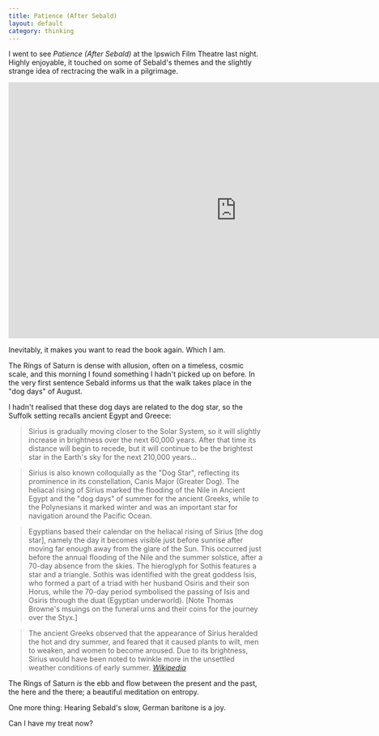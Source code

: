 ```yaml
---
title: Patience (After Sebald)
layout: default
category: thinking
---
```


I went to see <cite>Patience (After Sebald)</cite> at the Ipswich Film Theatre last night. Highly enjoyable, it touched on some of Sebald's themes and the slightly strange idea of rectracing the walk in a pilgrimage.

<div class="vid">
<iframe src="https://player.vimeo.com/video/48941736?color=ffffff&title=0&byline=0&portrait=0" width="900" height="506" frameborder="0" webkitallowfullscreen mozallowfullscreen allowfullscreen></iframe>
</div>

Inevitably, it makes you want to read the book again. Which I am.

The Rings of Saturn is dense with allusion, often on a timeless, cosmic scale, and this morning I found something I hadn't picked up on before. In the very first sentence Sebald informs us that the walk takes place in the "dog days" of August.

I hadn't realised that these dog days are related to the dog star, so the Suffolk setting recalls ancient Egypt and Greece:

> Sirius is gradually moving closer to the Solar System, so it will slightly increase in brightness over the next 60,000 years. After that time its distance will begin to recede, but it will continue to be the brightest star in the Earth's sky for the next 210,000 years…

> Sirius is also known colloquially as the "Dog Star", reflecting its prominence in its constellation, Canis Major (Greater Dog). The heliacal rising of Sirius marked the flooding of the Nile in Ancient Egypt and the "dog days" of summer for the ancient Greeks, while to the Polynesians it marked winter and was an important star for navigation around the Pacific Ocean.

> Egyptians based their calendar on the heliacal rising of Sirius [the dog star], namely the day it becomes visible just before sunrise after moving far enough away from the glare of the Sun. This occurred just before the annual flooding of the Nile and the summer solstice, after a 70-day absence from the skies. The hieroglyph for Sothis features a star and a triangle. Sothis was identified with the great goddess Isis, who formed a part of a triad with her husband Osiris and their son Horus, while the 70-day period symbolised the passing of Isis and Osiris through the duat (Egyptian underworld). [Note Thomas Browne's msuings on the funeral urns and their coins for the journey over the Styx.]

> The ancient Greeks observed that the appearance of Sirius heralded the hot and dry summer, and feared that it caused plants to wilt, men to weaken, and women to become aroused. Due to its brightness, Sirius would have been noted to twinkle more in the unsettled weather conditions of early summer. <cite>[Wikipedia](http://en.wikipedia.org/wiki/Sirius)</cite>

The Rings of Saturn _is_ the ebb and flow between the present and the past, the here and the there; a beautiful meditation on entropy.

One more thing: Hearing Sebald's slow, German baritone is a joy.

Can I have my treat now?
